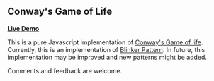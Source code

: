 ## Conway's Game of Life

**[Live Demo](http://bl.ocks.org/palerdot/5959597333a4168e7f57)**

This is a pure Javascript implementation of [Conway's Game of life](https://en.wikipedia.org/wiki/Conway's_Game_of_Life). Currently, this is an implementation of [Blinker Pattern](https://en.wikipedia.org/wiki/Conway's_Game_of_Life#Examples_of_patterns). In future, this implementation may be improved and new patterns might be added. 

Comments and feedback are welcome.